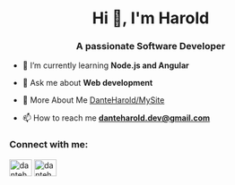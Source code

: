 <h1 align="center">Hi 👋, I'm Harold</h1>

<h3 align="center">A passionate Software Developer</h3>

- 🌱 I’m currently learning **Node.js and Angular**

- 💬 Ask me about **Web development**

- 📝 More About Me [DanteHarold/MySite](https://danteharold.github.io/portfolio/)

- 📫 How to reach me **danteharold.dev@gmail.com**

<h3 align="left">Connect with me:</h3>
<p align="left">
<a href="https://www.linkedin.com/in/harold-huillca-quiroz-/" target="_blank"><img align="center" src="https://raw.githubusercontent.com/rahuldkjain/github-profile-readme-generator/master/src/images/icons/Social/linked-in-alt.svg" alt="danteharold" height="30" width="40" /></a>
<a href="https://www.youtube.com/channel/UCUM3XySyY3wVaiqffXNMYYQ" target="_blank"><img align="center" src="https://raw.githubusercontent.com/rahuldkjain/github-profile-readme-generator/master/src/images/icons/Social/youtube.svg" alt="danteharold" height="30" width="40" /></a>
